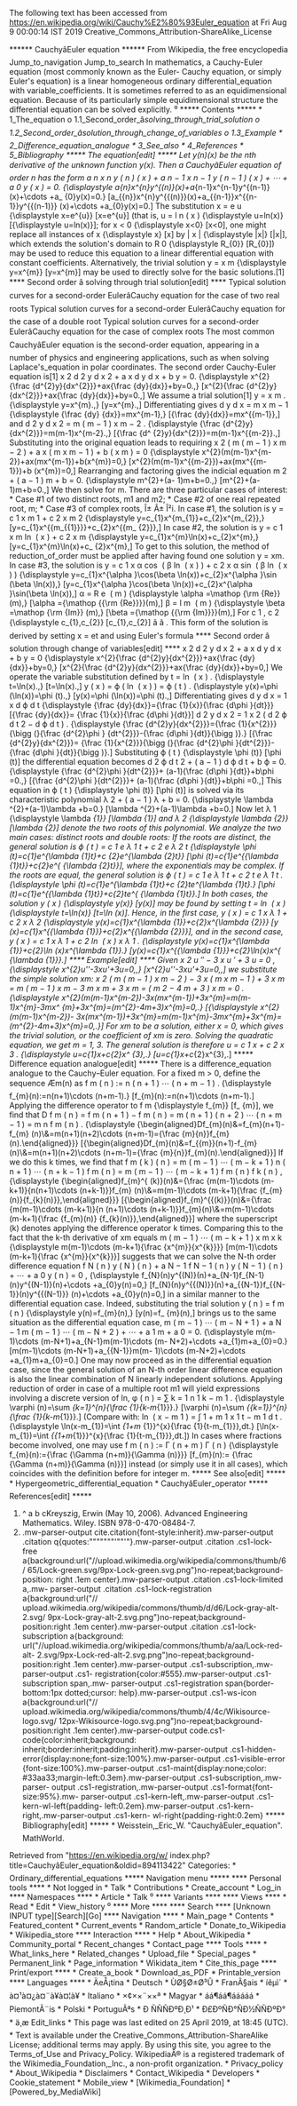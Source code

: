 The following text has been accessed from https://en.wikipedia.org/wiki/Cauchy%E2%80%93Euler_equation at Fri Aug 9 00:00:14 IST 2019
Creative_Commons_Attribution-ShareAlike_License




















****** CauchyâEuler equation ******
From Wikipedia, the free encyclopedia
Jump_to_navigation Jump_to_search
In mathematics, a Cauchy-Euler equation (most commonly known as the Euler-
Cauchy equation, or simply Euler's equation) is a linear homogeneous ordinary
differential_equation with variable_coefficients. It is sometimes referred to
as an equidimensional equation. Because of its particularly simple
equidimensional structure the differential equation can be solved explicitly.
⁰
***** Contents *****
    * 1_The_equation
          o 1.1_Second_order_â_solving_through_trial_solution
          o 1.2_Second_order_â_solution_through_change_of_variables
          o 1.3_Example
    * 2_Difference_equation_analogue
    * 3_See_also
    * 4_References
    * 5_Bibliography
***** The equation[edit] *****
Let y(n)(x) be the nth derivative of the unknown function y(x). Then a
CauchyâEuler equation of order n has the form
          a  n    x  n    y  ( n )   ( x ) +  a  n &#x2212; 1    x  n &#x2212;
      1    y  ( n &#x2212; 1 )   ( x ) + &#x22EF; +  a  0   y ( x ) = 0.
      {\displaystyle a_{n}x^{n}y^{(n)}(x)+a_{n-1}x^{n-1}y^{(n-1)}(x)+\cdots +a_
      {0}y(x)=0.}  [a_{{n}}x^{n}y^{{(n)}}(x)+a_{{n-1}}x^{{n-1}}y^{{(n-1)}}
      (x)+\cdots +a_{0}y(x)=0.]
The substitution     x =  e  u     {\displaystyle x=e^{u}}  [x=e^{u}] (that is,
u = l n ( x )   {\displaystyle u=ln(x)}  [{\displaystyle u=ln(x)}]; for     x <
0   {\displaystyle x<0}  [x<0], one might replace all instances of     x
{\displaystyle x}  [x] by      |  x  |    {\displaystyle |x|}  [|x|], which
extends the solution's domain to      R  0     {\displaystyle R_{0}}  [R_{0}])
may be used to reduce this equation to a linear differential equation with
constant coefficients. Alternatively, the trivial solution     y =  x  m
{\displaystyle y=x^{m}}  [y=x^{m}] may be used to directly solve for the basic
solutions.[1]
**** Second order â solving through trial solution[edit] ****
Typical solution curves for a second-order EulerâCauchy equation for the case
of two real roots
Typical solution curves for a second-order EulerâCauchy equation for the case
of a double root
Typical solution curves for a second-order EulerâCauchy equation for the case
of complex roots
The most common CauchyâEuler equation is the second-order equation, appearing
in a number of physics and engineering applications, such as when solving
Laplace's_equation in polar coordinates. The second order Cauchy-Euler equation
is[1]
          x  2       d  2   y   d  x  2      + a x    d y   d x    + b y = 0.
      {\displaystyle x^{2}{\frac {d^{2}y}{dx^{2}}}+ax{\frac {dy}{dx}}+by=0.\,}
      [x^{2}{\frac  {d^{2}y}{dx^{2}}}+ax{\frac  {dy}{dx}}+by=0.\,]
We assume a trial solution[1]
         y =  x  m   .    {\displaystyle y=x^{m}.\,}  [y=x^{m}.\,]
Differentiating gives
            d y   d x    = m  x  m &#x2212; 1      {\displaystyle {\frac {dy}
      {dx}}=mx^{m-1}\,}  [{\frac  {dy}{dx}}=mx^{{m-1}}\,]
and
             d  2   y   d  x  2      = m ( m &#x2212; 1 )  x  m &#x2212; 2   .
      {\displaystyle {\frac {d^{2}y}{dx^{2}}}=m(m-1)x^{m-2}.\,}  [{\frac  {d^
      {2}y}{dx^{2}}}=m(m-1)x^{{m-2}}.\,]
Substituting into the original equation leads to requiring
          x  2   ( m ( m &#x2212; 1 )  x  m &#x2212; 2   ) + a x ( m  x  m
      &#x2212; 1   ) + b (  x  m   ) = 0    {\displaystyle x^{2}(m(m-1)x^{m-
      2})+ax(mx^{m-1})+b(x^{m})=0\,}  [x^{2}(m(m-1)x^{{m-2}})+ax(mx^{{m-1}})+b
      (x^{m})=0\,]
Rearranging and factoring gives the indicial equation
          m  2   + ( a &#x2212; 1 ) m + b = 0.    {\displaystyle m^{2}+(a-
      1)m+b=0.\,}  [m^{2}+(a-1)m+b=0.\,]
We then solve for m. There are three particular cases of interest:
    * Case #1 of two distinct roots, m1 and m2;
    * Case #2 of one real repeated root, m;
    * Case #3 of complex roots, Î± Â± Î²i.
In case #1, the solution is
         y =  c  1    x   m  1     +  c  2    x   m  2        {\displaystyle
      y=c_{1}x^{m_{1}}+c_{2}x^{m_{2}}\,}  [y=c_{1}x^{{m_{{1}}}}+c_{2}x^{{m_
      {2}}}\,]
In case #2, the solution is
         y =  c  1    x  m   ln &#x2061; ( x ) +  c  2    x  m
      {\displaystyle y=c_{1}x^{m}\ln(x)+c_{2}x^{m}\,}  [y=c_{1}x^{m}\ln(x)+c_
      {2}x^{m}\,]
To get to this solution, the method of reduction_of_order must be applied after
having found one solution y = xm.
In case #3, the solution is
         y =  c  1    x  &#x03B1;   cos &#x2061; ( &#x03B2; ln &#x2061; ( x ) )
      +  c  2    x  &#x03B1;   sin &#x2061; ( &#x03B2; ln &#x2061; ( x ) )
      {\displaystyle y=c_{1}x^{\alpha }\cos(\beta \ln(x))+c_{2}x^{\alpha }\sin
      (\beta \ln(x))\,}  [y=c_{1}x^{\alpha }\cos(\beta \ln(x))+c_{2}x^{\alpha
      }\sin(\beta \ln(x))\,]
         &#x03B1; =   R e   &#x2061; ( m )    {\displaystyle \alpha =\mathop
      {\rm {Re}} (m)\,}  [\alpha ={\mathop  {{\rm {Re}}}}(m)\,]
         &#x03B2; =   I m   &#x2061; ( m )    {\displaystyle \beta =\mathop
      {\rm {Im}} (m)\,}  [\beta ={\mathop  {{\rm {Im}}}}(m)\,]
For      c  1   ,  c  2     {\displaystyle c_{1},c_{2}}  [c_{1},c_{2}] â â
.
This form of the solution is derived by setting x = et and using Euler's
formula
**** Second order â solution through change of variables[edit] ****
          x  2       d  2   y   d  x  2      + a x    d y   d x    + b y = 0
      {\displaystyle x^{2}{\frac {d^{2}y}{dx^{2}}}+ax{\frac {dy}{dx}}+by=0\,}
      [x^{2}{\frac  {d^{2}y}{dx^{2}}}+ax{\frac  {dy}{dx}}+by=0\,]
We operate the variable substitution defined by
         t = ln &#x2061; ( x ) .    {\displaystyle t=\ln(x).\,}  [t=\ln(x).\,]
         y ( x ) = &#x03D5; ( ln &#x2061; ( x ) ) = &#x03D5; ( t ) .
      {\displaystyle y(x)=\phi (\ln(x))=\phi (t).\,}  [y(x)=\phi (\ln(x))=\phi
      (t).\,]
Differentiating gives
            d y   d x    =   1 x      d &#x03D5;   d t      {\displaystyle
      {\frac {dy}{dx}}={\frac {1}{x}}{\frac {d\phi }{dt}}}  [{\frac  {dy}{dx}}=
      {\frac  {1}{x}}{\frac  {d\phi }{dt}}]
             d  2   y   d  x  2      =   1  x  2       (       d  2   &#x03D5;
      d  t  2      &#x2212;    d &#x03D5;   d t      )   .   {\displaystyle
      {\frac {d^{2}y}{dx^{2}}}={\frac {1}{x^{2}}}{\bigg (}{\frac {d^{2}\phi }
      {dt^{2}}}-{\frac {d\phi }{dt}}{\bigg )}.}  [{\frac  {d^{2}y}{dx^{2}}}=
      {\frac  {1}{x^{2}}}{\bigg (}{\frac  {d^{2}\phi }{dt^{2}}}-{\frac  {d\phi
      }{dt}}{\bigg )}.]
Substituting     &#x03D5; ( t )   {\displaystyle \phi (t)}  [\phi (t)] the
differential equation becomes
             d  2   &#x03D5;   d  t  2      + ( a &#x2212; 1 )    d &#x03D5;
      d t    + b &#x03D5; = 0.    {\displaystyle {\frac {d^{2}\phi }{dt^{2}}}+
      (a-1){\frac {d\phi }{dt}}+b\phi =0.\,}  [{\frac  {d^{2}\phi }{dt^{2}}}+
      (a-1){\frac  {d\phi }{dt}}+b\phi =0.\,]
This equation in     &#x03D5; ( t )   {\displaystyle \phi (t)}  [\phi (t)] is
solved via its characteristic polynomial
          &#x03BB;  2   + ( a &#x2212; 1 ) &#x03BB; + b = 0.   {\displaystyle
      \lambda ^{2}+(a-1)\lambda +b=0.}  [\lambda ^{2}+(a-1)\lambda +b=0.]
Now let      &#x03BB;  1     {\displaystyle \lambda _{1}}  [\lambda _{1}] and
&#x03BB;  2     {\displaystyle \lambda _{2}}  [\lambda _{2}] denote the two
roots of this polynomial. We analyze the two main cases: distinct roots and
double roots:
If the roots are distinct, the general solution is
         &#x03D5; ( t ) =  c  1    e   &#x03BB;  1   t   +  c  2    e
      &#x03BB;  2   t     {\displaystyle \phi (t)=c_{1}e^{\lambda _{1}t}+c_
      {2}e^{\lambda _{2}t}}  [\phi (t)=c_{1}e^{{\lambda _{1}t}}+c_{2}e^{
      {\lambda _{2}t}}], where the exponentials may be complex.
If the roots are equal, the general solution is
         &#x03D5; ( t ) =  c  1    e   &#x03BB;  1   t   +  c  2   t  e
      &#x03BB;  1   t   .   {\displaystyle \phi (t)=c_{1}e^{\lambda _{1}t}+c_
      {2}te^{\lambda _{1}t}.}  [\phi (t)=c_{1}e^{{\lambda _{1}t}}+c_{2}te^{
      {\lambda _{1}t}}.]
In both cases, the solution     y ( x )   {\displaystyle y(x)}  [y(x)] may be
found by setting     t = ln &#x2061; ( x )   {\displaystyle t=\ln(x)}  [t=\ln
(x)].
Hence, in the first case,
         y ( x ) =  c  1    x   &#x03BB;  1     +  c  2    x   &#x03BB;  2
      {\displaystyle y(x)=c_{1}x^{\lambda _{1}}+c_{2}x^{\lambda _{2}}}  [y
      (x)=c_{1}x^{{\lambda _{1}}}+c_{2}x^{{\lambda _{2}}}],
and in the second case,
         y ( x ) =  c  1    x   &#x03BB;  1     +  c  2   ln &#x2061; ( x )  x
      &#x03BB;  1     .   {\displaystyle y(x)=c_{1}x^{\lambda _{1}}+c_{2}\ln
      (x)x^{\lambda _{1}}.}  [y(x)=c_{1}x^{{\lambda _{1}}}+c_{2}\ln(x)x^{
      {\lambda _{1}}}.]
**** Example[edit] ****
Given
          x  2    u &#x2033;  &#x2212; 3 x  u &#x2032;  + 3 u = 0  ,
      {\displaystyle x^{2}u''-3xu'+3u=0\,,}  [x^{2}u''-3xu'+3u=0\,,]
we substitute the simple solution xm:
          x  2   ( m ( m &#x2212; 1 )  x  m &#x2212; 2   ) &#x2212; 3 x ( m  x
      m &#x2212; 1   ) + 3  x  m   = m ( m &#x2212; 1 )  x  m   &#x2212; 3 m  x
      m   + 3  x  m   = (  m  2   &#x2212; 4 m + 3 )  x  m   = 0  .
      {\displaystyle x^{2}(m(m-1)x^{m-2})-3x(mx^{m-1})+3x^{m}=m(m-1)x^{m}-3mx^
      {m}+3x^{m}=(m^{2}-4m+3)x^{m}=0\,.}  [{\displaystyle x^{2}(m(m-1)x^{m-2})-
      3x(mx^{m-1})+3x^{m}=m(m-1)x^{m}-3mx^{m}+3x^{m}=(m^{2}-4m+3)x^{m}=0\,.}]
For xm to be a solution, either x = 0, which gives the trivial solution, or the
coefficient of xm is zero. Solving the quadratic equation, we get m = 1, 3. The
general solution is therefore
         u =  c  1   x +  c  2    x  3    .   {\displaystyle u=c_{1}x+c_{2}x^
      {3}\,.}  [u=c_{1}x+c_{2}x^{3}\,.]
***** Difference equation analogue[edit] *****
There is a difference_equation analogue to the Cauchy–Euler equation. For a
fixed m > 0, define the sequence Æm(n) as
          f  m   ( n ) := n ( n + 1 ) &#x22EF; ( n + m &#x2212; 1 ) .
      {\displaystyle f_{m}(n):=n(n+1)\cdots (n+m-1).}  [f_{m}(n):=n(n+1)\cdots
      (n+m-1).]
Applying the difference operator to      f  m     {\displaystyle f_{m}}  [f_
{m}], we find that
             D  f  m   ( n )    =  f  m   ( n + 1 ) &#x2212;  f  m   ( n )
      = m ( n + 1 ) ( n + 2 ) &#x22EF; ( n + m &#x2212; 1 ) =   m n    f  m
      ( n ) .       {\displaystyle {\begin{aligned}Df_{m}(n)&=f_{m}(n+1)-f_{m}
      (n)\\&=m(n+1)(n+2)\cdots (n+m-1)={\frac {m}{n}}f_{m}(n).\end{aligned}}}
      [{\begin{aligned}Df_{m}(n)&=f_{{m}}(n+1)-f_{m}(n)\\&=m(n+1)(n+2)\cdots
      (n+m-1)={\frac  {m}{n}}f_{m}(n).\end{aligned}}]
If we do this k times, we find that
              f  m   ( k )   ( n )    =    m ( m &#x2212; 1 ) &#x22EF; ( m
      &#x2212; k + 1 )   n ( n + 1 ) &#x22EF; ( n + k &#x2212; 1 )     f  m
      ( n )       = m ( m &#x2212; 1 ) &#x22EF; ( m &#x2212; k + 1 )     f  m
      ( n )    f  k   ( n )    ,       {\displaystyle {\begin{aligned}f_{m}^{
      (k)}(n)&={\frac {m(m-1)\cdots (m-k+1)}{n(n+1)\cdots (n+k-1)}}f_{m}
      (n)\\&=m(m-1)\cdots (m-k+1){\frac {f_{m}(n)}{f_{k}(n)}},\end{aligned}}}
      [{\begin{aligned}f_{m}^{{(k)}}(n)&={\frac  {m(m-1)\cdots (m-k+1)}{n
      (n+1)\cdots (n+k-1)}}f_{m}(n)\\&=m(m-1)\cdots (m-k+1){\frac  {f_{m}(n)}
      {f_{k}(n)}},\end{aligned}}]
where the superscript (k) denotes applying the difference operator k times.
Comparing this to the fact that the k-th derivative of xm equals
         m ( m &#x2212; 1 ) &#x22EF; ( m &#x2212; k + 1 )    x  m    x  k
      {\displaystyle m(m-1)\cdots (m-k+1){\frac {x^{m}}{x^{k}}}}  [m(m-1)\cdots
      (m-k+1){\frac  {x^{m}}{x^{k}}}]
suggests that we can solve the N-th order difference equation
          f  N   ( n )  y  ( N )   ( n ) +  a  N &#x2212; 1    f  N &#x2212; 1
      ( n )  y  ( N &#x2212; 1 )   ( n ) + &#x22EF; +  a  0   y ( n ) = 0 ,
      {\displaystyle f_{N}(n)y^{(N)}(n)+a_{N-1}f_{N-1}(n)y^{(N-1)}(n)+\cdots
      +a_{0}y(n)=0,}  [f_{N}(n)y^{{(N)}}(n)+a_{{N-1}}f_{{N-1}}(n)y^{{(N-1)}}
      (n)+\cdots +a_{0}y(n)=0,]
in a similar manner to the differential equation case. Indeed, substituting the
trial solution
         y ( n ) =  f  m   ( n )    {\displaystyle y(n)=f_{m}(n)\,}  [y(n)=f_
      {m}(n)\,]
brings us to the same situation as the differential equation case,
         m ( m &#x2212; 1 ) &#x22EF; ( m &#x2212; N + 1 ) +  a  N &#x2212; 1
      m ( m &#x2212; 1 ) &#x22EF; ( m &#x2212; N + 2 ) + &#x22EF; +  a  1   m +
      a  0   = 0.   {\displaystyle m(m-1)\cdots (m-N+1)+a_{N-1}m(m-1)\cdots (m-
      N+2)+\cdots +a_{1}m+a_{0}=0.}  [m(m-1)\cdots (m-N+1)+a_{{N-1}}m(m-
      1)\cdots (m-N+2)+\cdots +a_{1}m+a_{0}=0.]
One may now proceed as in the differential equation case, since the general
solution of an N-th order linear difference equation is also the linear
combination of N linearly independent solutions. Applying reduction of order in
case of a multiple root m1 will yield expressions involving a discrete version
of ln,
         &#x03C6; ( n ) =  &#x2211;  k = 1   n     1  k &#x2212;  m  1      .
      {\displaystyle \varphi (n)=\sum _{k=1}^{n}{\frac {1}{k-m_{1}}}.}
      [\varphi (n)=\sum _{{k=1}}^{n}{\frac  {1}{k-m_{1}}}.]
(Compare with:     ln &#x2061; ( x &#x2212;  m  1   ) =  &#x222B;  1 +  m  1
x     1  t &#x2212;  m  1       d t .   {\displaystyle \ln(x-m_{1})=\int _{1+m_
{1}}^{x}{\frac {1}{t-m_{1}}}\,dt.}  [\ln(x-m_{1})=\int _{{1+m_{1}}}^{x}{\frac
{1}{t-m_{1}}}\,dt.])
In cases where fractions become involved, one may use
          f  m   ( n ) :=    &#x0393; ( n + m )   &#x0393; ( n )
      {\displaystyle f_{m}(n):={\frac {\Gamma (n+m)}{\Gamma (n)}}}  [f_{m}(n):=
      {\frac  {\Gamma (n+m)}{\Gamma (n)}}]
instead (or simply use it in all cases), which coincides with the definition
before for integer m.
***** See also[edit] *****
    * Hypergeometric_differential_equation
    * CauchyâEuler_operator
***** References[edit] *****
   1. ^ a b cKreyszig, Erwin (May 10, 2006). Advanced Engineering Mathematics.
      Wiley. ISBN 978-0-470-08484-7.
   2. .mw-parser-output cite.citation{font-style:inherit}.mw-parser-output
      .citation q{quotes:"\"""\"""'""'"}.mw-parser-output .citation .cs1-lock-
      free a{background:url("//upload.wikimedia.org/wikipedia/commons/thumb/6/
      65/Lock-green.svg/9px-Lock-green.svg.png")no-repeat;background-position:
      right .1em center}.mw-parser-output .citation .cs1-lock-limited a,.mw-
      parser-output .citation .cs1-lock-registration a{background:url("//
      upload.wikimedia.org/wikipedia/commons/thumb/d/d6/Lock-gray-alt-2.svg/
      9px-Lock-gray-alt-2.svg.png")no-repeat;background-position:right .1em
      center}.mw-parser-output .citation .cs1-lock-subscription a{background:
      url("//upload.wikimedia.org/wikipedia/commons/thumb/a/aa/Lock-red-alt-
      2.svg/9px-Lock-red-alt-2.svg.png")no-repeat;background-position:right
      .1em center}.mw-parser-output .cs1-subscription,.mw-parser-output .cs1-
      registration{color:#555}.mw-parser-output .cs1-subscription span,.mw-
      parser-output .cs1-registration span{border-bottom:1px dotted;cursor:
      help}.mw-parser-output .cs1-ws-icon a{background:url("//
      upload.wikimedia.org/wikipedia/commons/thumb/4/4c/Wikisource-logo.svg/
      12px-Wikisource-logo.svg.png")no-repeat;background-position:right .1em
      center}.mw-parser-output code.cs1-code{color:inherit;background:
      inherit;border:inherit;padding:inherit}.mw-parser-output .cs1-hidden-
      error{display:none;font-size:100%}.mw-parser-output .cs1-visible-error
      {font-size:100%}.mw-parser-output .cs1-maint{display:none;color:
      #33aa33;margin-left:0.3em}.mw-parser-output .cs1-subscription,.mw-parser-
      output .cs1-registration,.mw-parser-output .cs1-format{font-size:95%}.mw-
      parser-output .cs1-kern-left,.mw-parser-output .cs1-kern-wl-left{padding-
      left:0.2em}.mw-parser-output .cs1-kern-right,.mw-parser-output .cs1-kern-
      wl-right{padding-right:0.2em}
***** Bibliography[edit] *****
    * Weisstein,_Eric_W. "CauchyâEuler_equation". MathWorld.

Retrieved from "https://en.wikipedia.org/w/
index.php?title=CauchyâEuler_equation&oldid=894113422"
Categories:
    * Ordinary_differential_equations
***** Navigation menu *****
**** Personal tools ****
    * Not logged in
    * Talk
    * Contributions
    * Create_account
    * Log_in
**** Namespaces ****
    * Article
    * Talk
⁰
**** Variants ****
**** Views ****
    * Read
    * Edit
    * View_history
⁰
**** More ****
**** Search ****
[Unknown INPUT type][Search][Go]
**** Navigation ****
    * Main_page
    * Contents
    * Featured_content
    * Current_events
    * Random_article
    * Donate_to_Wikipedia
    * Wikipedia_store
**** Interaction ****
    * Help
    * About_Wikipedia
    * Community_portal
    * Recent_changes
    * Contact_page
**** Tools ****
    * What_links_here
    * Related_changes
    * Upload_file
    * Special_pages
    * Permanent_link
    * Page_information
    * Wikidata_item
    * Cite_this_page
**** Print/export ****
    * Create_a_book
    * Download_as_PDF
    * Printable_version
**** Languages ****
    * ÄeÅ¡tina
    * Deutsch
    * ÙØ§Ø±Ø³Û
    * FranÃ§ais
    * íêµ­ì´
    * à¤¹à¤¿à¤¨à¥à¤¦à¥
    * Italiano
    * ×¢××¨××ª
    * Magyar
    * áá¶áá¶ááááá
    * PiemontÃ¨is
    * Polski
    * PortuguÃªs
    * Ð ÑÑÑÐºÐ¸Ð¹
    * Ð£ÐºÑÐ°ÑÐ½ÑÑÐºÐ°
    * ä¸­æ
Edit_links
    * This page was last edited on 25 April 2019, at 18:45 (UTC).
    * Text is available under the Creative_Commons_Attribution-ShareAlike
      License; additional terms may apply. By using this site, you agree to the
      Terms_of_Use and Privacy_Policy. WikipediaÂ® is a registered trademark of
      the Wikimedia_Foundation,_Inc., a non-profit organization.
    * Privacy_policy
    * About_Wikipedia
    * Disclaimers
    * Contact_Wikipedia
    * Developers
    * Cookie_statement
    * Mobile_view
    * [Wikimedia_Foundation]
    * [Powered_by_MediaWiki]
